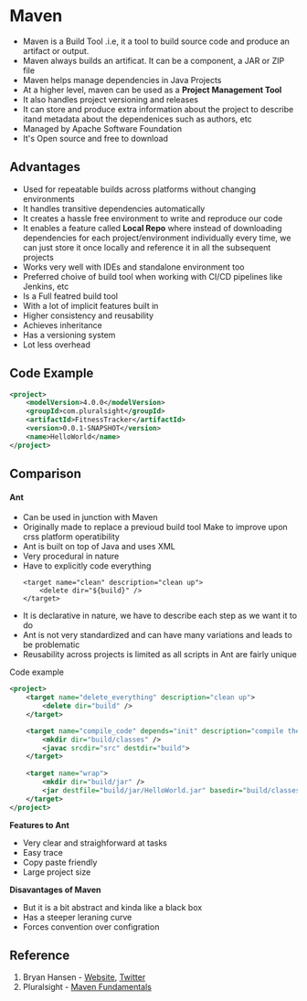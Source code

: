 # Maven 
* Maven is a Build Tool .i.e, it a tool to build source code and produce an artifact or output. 
* Maven always builds an artificat. It can be a component, a JAR or ZIP file
* Maven helps manage dependencies in Java Projects
* At a higher level, maven can be used as a **Project Management Tool**
* It also handles project versioning and releases
* It can store and produce extra information about the project to describe itand metadata about the dependenices such as authors, etc
* Managed by Apache Software Foundation
* It's Open source and free to download

## Advantages
* Used for repeatable builds across platforms without changing environments
* It handles transitive dependencies automatically
* It creates a hassle free environment to write and reproduce our code
* It enables a feature called **Local Repo** where instead of downloading dependencies for each project/environment individually every time, we can just store it once locally and reference it in all the subsequent projects
* Works very well with IDEs and standalone environment too
* Preferred choive of build tool when working with CI/CD pipelines like Jenkins, etc
* Is a Full featred build tool
* With a lot of implicit features built in
* Higher consistency and reusability
* Achieves inheritance
* Has a versioning system
* Lot less overhead

## Code Example
```xml
<project>
    <modelVersion>4.0.0</modelVersion>
    <groupId>com.pluralsight</groupId>
    <artifactId>FitnessTracker</artifactId>
    <version>0.0.1-SNAPSHOT</version>
    <name>HelloWorld</name>
</project>
```

## Comparison
#### Ant
* Can be used in junction with Maven
* Originally made to replace a previoud build tool Make to improve upon crss platform operatibility
* Ant is built on top of Java and uses XML
* Very procedural in nature
* Have to explicitly code everything
    ```ant
    <target name="clean" description="clean up">
        <delete dir="${build}" />
    </target>
    ```
* It is declarative in nature, we have to describe each step as we want it to do
* Ant is not very standardized and can have many variations and leads to be problematic
* Reusability across projects is limited as all scripts in Ant are fairly unique
  
Code example
```xml
<project>
    <target name="delete_everything" description="clean up">
        <delete dir="build" />
    </target>

    <target name="compile_code" depends="init" description="compile the source">
        <mkdir dir="build/classes" />
        <javac srcdir="src" destdir="build">
    </target>
    
    <target name="wrap">
        <mkdir dir="build/jar" />
        <jar destfile="build/jar/HelloWorld.jar" basedir="build/classes">
    </target>
</project>
```
**Features to Ant**
* Very clear and straighforward at tasks
* Easy trace
* Copy paste friendly
* Large project size

**Disavantages of Maven**
* But it is a bit abstract and kinda like a black box
* Has a steeper leraning curve
* Forces convention over configration

## Reference
1. Bryan Hansen - [Website](http://completeprogrammer.com), [Twitter](https://twitter.com/completeprog)
2. Pluralsight - [Maven Fundamentals](https://app.pluralsight.com/library/courses/9819e2ce-def3-415c-8e86-da693fd33748/table-of-contents)